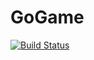 # GoGame
[![Build Status](https://travis-ci.org/esqr/GoGame.svg?branch=master)](https://travis-ci.org/esqr/GoGame)

